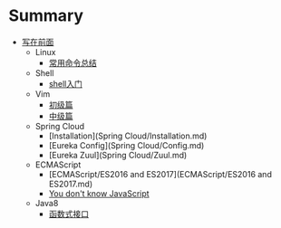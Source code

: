 # Summary

* [写在前面](README.md)
  - Linux
    - [常用命令总结](Linux/常用命令总结.md)
  - Shell
    - [shell入门](Shell/shell入门.md)
  - Vim
    - [初级篇](Vim/Vim使用总结-初级篇.md)
    - [中级篇](Vim/Vim使用总结-中级篇.md)
  - Spring Cloud
    - [Installation](Spring Cloud/Installation.md)
    - [Eureka Config](Spring Cloud/Config.md)
    - [Eureka Zuul](Spring Cloud/Zuul.md)
  - ECMAScript
    - [ECMAScript/ES2016 and ES2017](ECMAScript/ES2016 and ES2017.md)
    - [You don't know JavaScript](ECMAScript/you-dont-know-javascript.md)
  - Java8
    - [函数式接口](Java8/function-interface.md)
